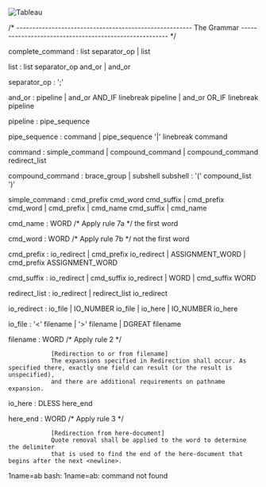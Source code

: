 
![Tableau](https://github.com/jgiron42/minishell_v2/blob/parsing/Tableau.png)

/* -------------------------------------------------------
   The Grammar
   ------------------------------------------------------- */

complete_command : list separator_op
        		 | list

list             : list separator_op and_or
                 |                   and_or

separator_op     :  ';'

and_or           :                         pipeline
                 | and_or AND_IF linebreak pipeline
                 | and_or OR_IF  linebreak pipeline

pipeline         :      pipe_sequence

pipe_sequence    :                             command
                 | pipe_sequence '|' linebreak command

command          : simple_command
                 | compound_command
                 | compound_command redirect_list

compound_command : brace_group
                 | subshell
subshell         : '(' compound_list ')'

simple_command   : cmd_prefix cmd_word cmd_suffix
                 | cmd_prefix cmd_word
                 | cmd_prefix
                 | cmd_name cmd_suffix
                 | cmd_name

cmd_name         : WORD                   /* Apply rule 7a */ the first word

cmd_word         : WORD                   /* Apply rule 7b */ not the first word

cmd_prefix       :            io_redirect
                 | cmd_prefix io_redirect
                 |            ASSIGNMENT_WORD
                 | cmd_prefix ASSIGNMENT_WORD

cmd_suffix       :            io_redirect
                 | cmd_suffix io_redirect
                 |            WORD
                 | cmd_suffix WORD

redirect_list    :               io_redirect
                 | redirect_list io_redirect

io_redirect      :           io_file
                 | IO_NUMBER io_file
                 |           io_here
                 | IO_NUMBER io_here

io_file          : '<'       filename
                 | '>'       filename
                 | DGREAT    filename

filename         : WORD                      /* Apply rule 2 */

				[Redirection to or from filename]
				The expansions specified in Redirection shall occur. As specified there, exactly one field can result (or the result is unspecified),
				and there are additional requirements on pathname expansion.


io_here          : DLESS     here_end

here_end         : WORD                      /* Apply rule 3 */

				[Redirection from here-document]
				Quote removal shall be applied to the word to determine the delimiter
				that is used to find the end of the here-document that begins after the next <newline>.

1name=ab
bash: 1name=ab: command not found
